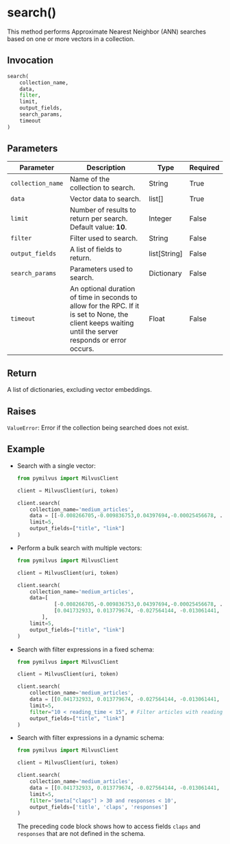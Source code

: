 # search()

This method performs Approximate Nearest Neighbor (ANN) searches based on one or more vectors in a collection.

## Invocation

```python
search(
    collection_name,
    data,
    filter,
    limit,
    output_fields,
    search_params,
    timeout
)
```

## Parameters

| Parameter          | Description                          | Type     | Required |
|--------------------|--------------------------------------|----------|----------|
| `collection_name` | Name of the collection to search. | String | True     |
| `data` | Vector data to search. | list[] | True     |
| `limit` | Number of results to return per search. Default value: **10**.| Integer | False    | |
| `filter` | Filter used to search. | String | False    |
| `output_fields` | A list of fields to return.| list[String] | False    |
| `search_params` | Parameters used to search.| Dictionary | False    |
| `timeout` | An optional duration of time in seconds to allow for the RPC. If it is set to None, the client keeps waiting until the server responds or error occurs. | Float | False     |

## Return

A list of dictionaries, excluding vector embeddings.

## Raises

`ValueError`: Error if the collection being searched does not exist.

## Example

- Search with a single vector:

    ```python
    from pymilvus import MilvusClient

    client = MilvusClient(uri, token)

    client.search(
        collection_name='medium_articles',
        data = [[-0.008266705,-0.009836753,0.04397694,-0.00025456678, ..., -0.016839132]],
        limit=5,
	    output_fields=["title", "link"]
    )
    ```

- Perform a bulk search with multiple vectors:

    ```python
    from pymilvus import MilvusClient

    client = MilvusClient(uri, token)

    client.search(
        collection_name='medium_articles',
        data=[
                [-0.008266705,-0.009836753,0.04397694,-0.00025456678, ..., -0.016839132],
                [0.041732933, 0.013779674, -0.027564144, -0.013061441, ..., 0.030096486]
            ],
        limit=5,
        output_fields=["title", "link"]
    )
    ```

- Search with filter expressions in a fixed schema:

    ```python
    from pymilvus import MilvusClient

    client = MilvusClient(uri, token)

    client.search(
        collection_name='medium_articles',
        data = [[0.041732933, 0.013779674, -0.027564144, -0.013061441, ..., 0.030096486]],
        limit=5,
        filter="10 < reading_time < 15", # Filter articles with reading_time greater than 10 and less than 15.
        output_fields=["title", "link"]
    )
    ```

- Search with filter expressions in a dynamic schema:

    ```python
    from pymilvus import MilvusClient

    client = MilvusClient(uri, token)

    client.search(
        collection_name='medium_articles',
        data = [[0.041732933, 0.013779674, -0.027564144, -0.013061441, ..., 0.030096486]],
        limit=5,
        filter='$meta["claps"] > 30 and responses < 10',
        output_fields=['title', 'claps', 'responses']
    )
    ```

    The preceding code block shows how to access fields `claps` and `responses` that are not defined in the schema.